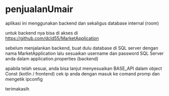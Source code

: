 # penjualanUmair
aplikasi ini menggunakan backend dan sekaligus database internal (room)

untuk backend nya bisa di akses di https://github.com/dcld55/MarketApplication

sebelum menjalankan backend, buat dulu database di SQL server dengan nama MarketApplication
lalu sesuaikan username dan password SQL Server anda dalam application.properties (backend)

apabila telah sesuai, anda bisa lanjut menyesuaikan BASE_API dalam object Const (kotlin / frontend)
cek ip anda dengan masuk ke comand promp dan mengetik ipconfig

terimakasih
